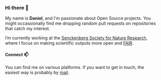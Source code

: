 ### Hi there 👋

My name is **Daniel**, and I'm passionate about Open Source projects. You might occassionally find me dropping random pull requests on repositories that catch my interest.

I’m currently working at the [Senckenberg Society for Nature Research](https://www.senckenberg.de/en/), where I focus on making scientific outputs more open and [FAIR](https://www.go-fair.org/fair-principles/).

#### Connect 📫

You can find me on various platforms. If you want to get in touch, the easiest way is probably by [mail](https://dbauer.me/contact).

